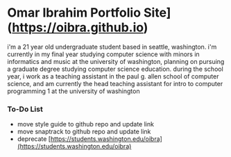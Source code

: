 # Omar Ibrahim Portfolio Site](https://oibra.github.io)
i'm a 21 year old undergraduate student based in seattle, washington. i'm currently in my final year studying computer science with minors in informatics and music at the university of washington, planning on pursuing a graduate degree studying computer science education. during the school year, i work as a teaching assistant in the paul g. allen school of computer science, and am currently the head teaching assistant for intro to computer programming 1 at the university of washington

### To-Do List
- move style guide to github repo and update link
- move snaptrack to github repo and update link
- deprecate [https://students.washington.edu/oibra](https://students.washington.edu/oibra)
